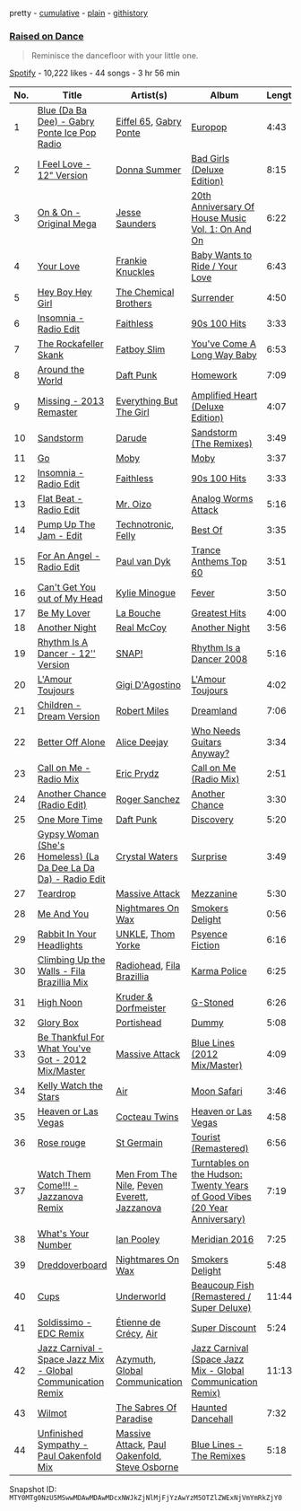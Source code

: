 pretty - [cumulative](/playlists/cumulative/37i9dQZF1DX2xvXEv9NL2y.md) - [plain](/playlists/plain/37i9dQZF1DX2xvXEv9NL2y) - [githistory](https://github.githistory.xyz/mackorone/spotify-playlist-archive/blob/main/playlists/plain/37i9dQZF1DX2xvXEv9NL2y)

### [Raised on Dance](https://open.spotify.com/playlist/37i9dQZF1DX2xvXEv9NL2y)

> Reminisce the dancefloor with your little one.

[Spotify](https://open.spotify.com/user/spotify) - 10,222 likes - 44 songs - 3 hr 56 min

| No. | Title | Artist(s) | Album | Length |
|---|---|---|---|---|
| 1 | [Blue \(Da Ba Dee\) \- Gabry Ponte Ice Pop Radio](https://open.spotify.com/track/2yAVzRiEQooPEJ9SYx11L3) | [Eiffel 65](https://open.spotify.com/artist/64rxQRJsLgZwHHyWKB8fiF), [Gabry Ponte](https://open.spotify.com/artist/5ENS85nZShljwNgg4wFD7D) | [Europop](https://open.spotify.com/album/54vbD17F1t5q3yHkj1cX37) | 4:43 |
| 2 | [I Feel Love \- 12" Version](https://open.spotify.com/track/7B7lf3sIze5VR2WuYttn18) | [Donna Summer](https://open.spotify.com/artist/2eogQKWWoohI3BSnoG7E2U) | [Bad Girls \(Deluxe Edition\)](https://open.spotify.com/album/4h63dypm4IYSGfCDe2Gcz6) | 8:15 |
| 3 | [On & On \- Original Mega](https://open.spotify.com/track/7jGhlI2LQVDSmgMpOxFfAH) | [Jesse Saunders](https://open.spotify.com/artist/6ZYa9hYoOGVzvQa2vmiVhi) | [20th Anniversary Of House Music Vol\. 1: On And On](https://open.spotify.com/album/71L0fEgCxlCw33XaWvpjYV) | 6:22 |
| 4 | [Your Love](https://open.spotify.com/track/0vryyKyxCFXT0gg670yNEw) | [Frankie Knuckles](https://open.spotify.com/artist/63yl9nDNrHpiAYGlNJxxjc) | [Baby Wants to Ride / Your Love](https://open.spotify.com/album/6hV7MW8zuYQ9skUy0rY2h5) | 6:43 |
| 5 | [Hey Boy Hey Girl](https://open.spotify.com/track/7kXmJwrZGIhDaLT9sNo3ut) | [The Chemical Brothers](https://open.spotify.com/artist/1GhPHrq36VKCY3ucVaZCfo) | [Surrender](https://open.spotify.com/album/1QJP73UumgERuzp3yJSXw3) | 4:50 |
| 6 | [Insomnia \- Radio Edit](https://open.spotify.com/track/7gWc0QEt2hoIkMv3XxPY1T) | [Faithless](https://open.spotify.com/artist/5T4UKHhr4HGIC0VzdZQtAE) | [90s 100 Hits](https://open.spotify.com/album/6odcotWv2xd7NP7RrGBS5b) | 3:33 |
| 7 | [The Rockafeller Skank](https://open.spotify.com/track/7mCQK9YB25WZw1saUjfL4e) | [Fatboy Slim](https://open.spotify.com/artist/4Y7tXHSEejGu1vQ9bwDdXW) | [You've Come A Long Way Baby](https://open.spotify.com/album/7G7cCHgQKbDD6zvwDQZyJu) | 6:53 |
| 8 | [Around the World](https://open.spotify.com/track/1pKYYY0dkg23sQQXi0Q5zN) | [Daft Punk](https://open.spotify.com/artist/4tZwfgrHOc3mvqYlEYSvVi) | [Homework](https://open.spotify.com/album/5uRdvUR7xCnHmUW8n64n9y) | 7:09 |
| 9 | [Missing \- 2013 Remaster](https://open.spotify.com/track/79dD64QT2l64W12VkPGjvZ) | [Everything But The Girl](https://open.spotify.com/artist/13ccXrK7AmXb4TddMkE7jy) | [Amplified Heart \(Deluxe Edition\)](https://open.spotify.com/album/0Vq4bI3MkIfa1HWlkt9Ud2) | 4:07 |
| 10 | [Sandstorm](https://open.spotify.com/track/2lylyZl9S7rbp2FUP5IS0r) | [Darude](https://open.spotify.com/artist/0LhHRmSd1EYM5QdNeNnCoQ) | [Sandstorm \(The Remixes\)](https://open.spotify.com/album/0XA8sTYgxDSKvFOtEgiwrj) | 3:49 |
| 11 | [Go](https://open.spotify.com/track/6bzV0xGO4dROmmL9GmVkjM) | [Moby](https://open.spotify.com/artist/3OsRAKCvk37zwYcnzRf5XF) | [Moby](https://open.spotify.com/album/0KfKzsskBe8a8Cf3JheeSm) | 3:37 |
| 12 | [Insomnia \- Radio Edit](https://open.spotify.com/track/7gWc0QEt2hoIkMv3XxPY1T) | [Faithless](https://open.spotify.com/artist/5T4UKHhr4HGIC0VzdZQtAE) | [90s 100 Hits](https://open.spotify.com/album/6odcotWv2xd7NP7RrGBS5b) | 3:33 |
| 13 | [Flat Beat \- Radio Edit](https://open.spotify.com/track/5jaVyz2GDdesyu01cBbOSc) | [Mr\. Oizo](https://open.spotify.com/artist/0b9ukmbg0MO5eMlorcgOwz) | [Analog Worms Attack](https://open.spotify.com/album/7kAKGbrd7MHykmOzRlNPee) | 5:16 |
| 14 | [Pump Up The Jam \- Edit](https://open.spotify.com/track/0UAEHlFR79k9CJvknSGUNf) | [Technotronic](https://open.spotify.com/artist/2Cd98zHVdZeOCisc6Gi2sB), [Felly](https://open.spotify.com/artist/1pvibpCqTQG4mnbZ7vVSDj) | [Best Of](https://open.spotify.com/album/5uuAdNhG4ruMYRFPVCW8gL) | 3:35 |
| 15 | [For An Angel \- Radio Edit](https://open.spotify.com/track/4CkQiW6QKUFbcuWKuIc3mx) | [Paul van Dyk](https://open.spotify.com/artist/7wU1naftD3lNq7rNsiDvOR) | [Trance Anthems Top 60](https://open.spotify.com/album/2kUuPkL4CiQSBbLkTUmbhq) | 3:51 |
| 16 | [Can't Get You out of My Head](https://open.spotify.com/track/3E7ZwUMJFqpsDOJzEkBrQ7) | [Kylie Minogue](https://open.spotify.com/artist/4RVnAU35WRWra6OZ3CbbMA) | [Fever](https://open.spotify.com/album/4WzTXHp8bVKkKNu3UQ2Fqu) | 3:50 |
| 17 | [Be My Lover](https://open.spotify.com/track/5Y3W09WHcXPx7eZ7s9gdMs) | [La Bouche](https://open.spotify.com/artist/488v7rQzthLNK22r0UvMie) | [Greatest Hits](https://open.spotify.com/album/7hP1XPeFjOYTM2xgruJZyo) | 4:00 |
| 18 | [Another Night](https://open.spotify.com/track/3pEuO9J2MTEmec8kUfYYvl) | [Real McCoy](https://open.spotify.com/artist/2vRfKzjQYJQd67X8x49MOh) | [Another Night](https://open.spotify.com/album/0m4EUHpp4mVnV8AWHT7T7x) | 3:56 |
| 19 | [Rhythm Is A Dancer \- 12'' Version](https://open.spotify.com/track/6NLAzDPHSlV2bl7XbmivOq) | [SNAP!](https://open.spotify.com/artist/2FrKQPjJe4pVMZOgm0ESOx) | [Rhythm Is a Dancer 2008](https://open.spotify.com/album/0fCSmPLktcURKcwkO06qeN) | 5:16 |
| 20 | [L'Amour Toujours](https://open.spotify.com/track/52LJ3hyknOijCrE5gCD0rE) | [Gigi D'Agostino](https://open.spotify.com/artist/1OAjDaKgg00KCUYqDe68un) | [L'Amour Toujours](https://open.spotify.com/album/61hGQNFwmqGHXm5eeMkd4d) | 4:02 |
| 21 | [Children \- Dream Version](https://open.spotify.com/track/7cEkyAXkwXCxTR3IKE0XHu) | [Robert Miles](https://open.spotify.com/artist/2YVF0Ou5zIc4mpgtLIlGN0) | [Dreamland](https://open.spotify.com/album/5QPEiKncTuVzgtrZ6inc6C) | 7:06 |
| 22 | [Better Off Alone](https://open.spotify.com/track/5XVjNRubJUW0iPhhSWpLCj) | [Alice Deejay](https://open.spotify.com/artist/2tbvDi9eXf9XXp06LupkED) | [Who Needs Guitars Anyway?](https://open.spotify.com/album/7wyEph8JrTyNFNPmRCu3pU) | 3:34 |
| 23 | [Call on Me \- Radio Mix](https://open.spotify.com/track/1xNcBAoUw8Hz6LqK2jt4Ff) | [Eric Prydz](https://open.spotify.com/artist/5sm0jQ1mq0dusiLtDJ2b4R) | [Call on Me \(Radio Mix\)](https://open.spotify.com/album/7thKR3tw162CqNqIRdwZ3z) | 2:51 |
| 24 | [Another Chance \(Radio Edit\)](https://open.spotify.com/track/46WVWDw8SubxyzQUXRBWt4) | [Roger Sanchez](https://open.spotify.com/artist/1HT9k1ZSUL9IczSstOAgWJ) | [Another Chance](https://open.spotify.com/album/1KyaCwJ2Hcz1M5g7qQcmue) | 3:30 |
| 25 | [One More Time](https://open.spotify.com/track/0DiWol3AO6WpXZgp0goxAV) | [Daft Punk](https://open.spotify.com/artist/4tZwfgrHOc3mvqYlEYSvVi) | [Discovery](https://open.spotify.com/album/2noRn2Aes5aoNVsU6iWThc) | 5:20 |
| 26 | [Gypsy Woman \(She's Homeless\) \(La Da Dee La Da Da\) \- Radio Edit](https://open.spotify.com/track/4QAKfScH8kLJTbJqhb2jp2) | [Crystal Waters](https://open.spotify.com/artist/2sd9Q3r0Jhqpe3w9WVuG43) | [Surprise](https://open.spotify.com/album/7MtJHdiKmt3Gbus6oyXhy1) | 3:49 |
| 27 | [Teardrop](https://open.spotify.com/track/67Hna13dNDkZvBpTXRIaOJ) | [Massive Attack](https://open.spotify.com/artist/6FXMGgJwohJLUSr5nVlf9X) | [Mezzanine](https://open.spotify.com/album/49MNmJhZQewjt06rpwp6QR) | 5:30 |
| 28 | [Me And You](https://open.spotify.com/track/4asS3nTbRvOHhTNlhWHQiB) | [Nightmares On Wax](https://open.spotify.com/artist/4tNxq9NGKTKaX8OkZBLgf0) | [Smokers Delight](https://open.spotify.com/album/2kXJwEYQw7WD8cz8VAAcHm) | 0:56 |
| 29 | [Rabbit In Your Headlights](https://open.spotify.com/track/2ovq5SIJ7zRgtLDR0zBHj7) | [UNKLE](https://open.spotify.com/artist/2nszamLjZFgu3Yx77mKxuC), [Thom Yorke](https://open.spotify.com/artist/4CvTDPKA6W06DRfBnZKrau) | [Psyence Fiction](https://open.spotify.com/album/6Dxx0vxLQ83LK1PMZezlcY) | 6:16 |
| 30 | [Climbing Up the Walls \- Fila Brazillia Mix](https://open.spotify.com/track/1UvOlBgMBIMlRtbCIFmtWe) | [Radiohead](https://open.spotify.com/artist/4Z8W4fKeB5YxbusRsdQVPb), [Fila Brazillia](https://open.spotify.com/artist/2wss0kNi7zdZTrxnCFxSQW) | [Karma Police](https://open.spotify.com/album/4jRXvY6sq0s4otFU4pAWoV) | 6:25 |
| 31 | [High Noon](https://open.spotify.com/track/0oP2XkRvW12u8gCxpBfVVU) | [Kruder & Dorfmeister](https://open.spotify.com/artist/39ywlwtGw8RTGobakgb11L) | [G\-Stoned](https://open.spotify.com/album/4AKnOEd9fx1pj36xAq5eUN) | 6:26 |
| 32 | [Glory Box](https://open.spotify.com/track/3Ty7OTBNSigGEpeW2PqcsC) | [Portishead](https://open.spotify.com/artist/6liAMWkVf5LH7YR9yfFy1Y) | [Dummy](https://open.spotify.com/album/3539EbNgIdEDGBKkUf4wno) | 5:08 |
| 33 | [Be Thankful For What You've Got \- 2012 Mix/Master](https://open.spotify.com/track/7xpw5FSNYXKfdQSBuO0THv) | [Massive Attack](https://open.spotify.com/artist/6FXMGgJwohJLUSr5nVlf9X) | [Blue Lines \(2012 Mix/Master\)](https://open.spotify.com/album/5mAPk4qeNqVLtNydaWbWlf) | 4:09 |
| 34 | [Kelly Watch the Stars](https://open.spotify.com/track/5tR13oIwi5J3elcTZPTTIU) | [Air](https://open.spotify.com/artist/1P6U1dCeHxPui5pIrGmndZ) | [Moon Safari](https://open.spotify.com/album/5dmYtZVJ1bG9RyrZBRrkOA) | 3:46 |
| 35 | [Heaven or Las Vegas](https://open.spotify.com/track/0AxZUYeQ9bZwSdt1LmZuok) | [Cocteau Twins](https://open.spotify.com/artist/5Wabl1lPdNOeIn0SQ5A1mp) | [Heaven or Las Vegas](https://open.spotify.com/album/5lEphbceIgaK1XxWeSrC9E) | 4:58 |
| 36 | [Rose rouge](https://open.spotify.com/track/1divptdjcWXvF1aflfTQnw) | [St Germain](https://open.spotify.com/artist/484sZUYmnRXN84zmk3GY1n) | [Tourist \(Remastered\)](https://open.spotify.com/album/0YqCvOMhp8enM01an9Nntj) | 6:56 |
| 37 | [Watch Them Come!!! \- Jazzanova Remix](https://open.spotify.com/track/7HAIShEFzJqqB6FQoFN8Qs) | [Men From The Nile](https://open.spotify.com/artist/40dtUsUbqQfyoQ6Ec5XpYO), [Peven Everett](https://open.spotify.com/artist/0v2oB2xMS64U3lcU5DFuCY), [Jazzanova](https://open.spotify.com/artist/0nTErwSOllrcUWt3knOG2T) | [Turntables on the Hudson: Twenty Years of Good Vibes \(20 Year Anniversary\)](https://open.spotify.com/album/1RgsyWsNXGTWHahRADx6DI) | 7:19 |
| 38 | [What's Your Number](https://open.spotify.com/track/6hDNB1Febzndcq5v6hF1E1) | [Ian Pooley](https://open.spotify.com/artist/1m4GViPjIy4T8Pd0Iz6hRS) | [Meridian 2016](https://open.spotify.com/album/7IevppU9STA3qUXHvkbKK9) | 7:25 |
| 39 | [Dreddoverboard](https://open.spotify.com/track/288xt0sL6ouqgfN8HNuw1O) | [Nightmares On Wax](https://open.spotify.com/artist/4tNxq9NGKTKaX8OkZBLgf0) | [Smokers Delight](https://open.spotify.com/album/2kXJwEYQw7WD8cz8VAAcHm) | 5:48 |
| 40 | [Cups](https://open.spotify.com/track/2jX3LIqfrXmJSznCL5x5aW) | [Underworld](https://open.spotify.com/artist/1PXHzxRDiLnjqNrRn2Xbsa) | [Beaucoup Fish \(Remastered / Super Deluxe\)](https://open.spotify.com/album/4aDQW29Xvaa7jhyMGDS1Yj) | 11:44 |
| 41 | [Soldissimo \- EDC Remix](https://open.spotify.com/track/3idNEgoJiR3hjnj6S5VZI1) | [Étienne de Crécy](https://open.spotify.com/artist/78YRbJhMi5kXKruiQGCJo7), [Air](https://open.spotify.com/artist/1P6U1dCeHxPui5pIrGmndZ) | [Super Discount](https://open.spotify.com/album/7EjBZyVsoSJb8em5wevr47) | 5:24 |
| 42 | [Jazz Carnival \- Space Jazz Mix \- Global Communication Remix](https://open.spotify.com/track/4d3cteTwjREyd0MGf1nkUW) | [Azymuth](https://open.spotify.com/artist/5lYcr7Yue9FUB7MJDBtTJx), [Global Communication](https://open.spotify.com/artist/6YktolrgGPFMwWrmAgf4hu) | [Jazz Carnival \(Space Jazz Mix \- Global Communication Remix\)](https://open.spotify.com/album/3h1IRXJ1oWYdaHa2Uwz3UC) | 11:13 |
| 43 | [Wilmot](https://open.spotify.com/track/7zsKyDa5S2xRTrk17dqika) | [The Sabres Of Paradise](https://open.spotify.com/artist/3w0vR06WHMVwMe1G20wmlS) | [Haunted Dancehall](https://open.spotify.com/album/1fjxW1nWJZbZhni4slSy38) | 7:32 |
| 44 | [Unfinished Sympathy \- Paul Oakenfold Mix](https://open.spotify.com/track/4XwbCB5yqA4miRaHgmB3fo) | [Massive Attack](https://open.spotify.com/artist/6FXMGgJwohJLUSr5nVlf9X), [Paul Oakenfold](https://open.spotify.com/artist/5MO2kbaGGA2a8kL4c9qqHq), [Steve Osborne](https://open.spotify.com/artist/4JZxwvJLDGf5Ss9v5NFesR) | [Blue Lines \- The Remixes](https://open.spotify.com/album/7jgpev6nHXJ8MLR8HtGg2N) | 5:18 |

Snapshot ID: `MTY0MTg0NzU5MSwwMDAwMDAwMDcxNWJkZjNlMjFjYzAwYzM5OTZlZWExNjVmYmRkZjY0`
